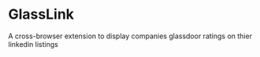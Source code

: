 # GlassLink

A cross-browser extension to display companies glassdoor ratings on thier linkedin listings
